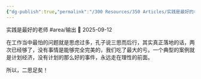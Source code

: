 ```yaml
---
{"dg-publish":true,"permalink":"/300 Resources/350 Articles/实践是最好的老师/","created":"2025-09-18T08:29:47.488+08:00","updated":"2025-09-17T13:04:04.600+08:00"}
---
```



 实践是最好的老师 #area/输出 📅 2025-09-12
  
  在工作当中最怕的问题就是思虑过多，孔子说三思而后行，其实真正落地的话，两次已经够了，没有事情是能够完全完美的，我们吃了最大的亏。一个典型的案例就是计划经济，没有计划的那么好的事件，永远走在理性的前面。

所以，二思足矣！




